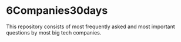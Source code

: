 # 6Companies30days
This repository consists of most frequently asked and most important questions by most big tech companies.
